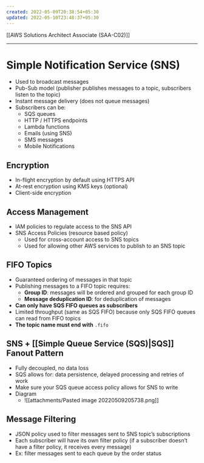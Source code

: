 ```yaml
---
created: 2022-05-09T20:38:54+05:30
updated: 2022-05-10T23:48:37+05:30
---
```

[[AWS Solutions Architect Associate (SAA-C02)]]

---
# Simple Notification Service (SNS)
- Used to broadcast messages
- Pub-Sub model (publisher publishes messages to a topic, subscribers listen to the topic)
- Instant message delivery (does not queue messages)
- Subscribers can be:
    -   SQS queues
    -   HTTP / HTTPS endpoints
    -   Lambda functions
    -   Emails (using SNS)
    -   SMS messages
    -   Mobile Notifications

## Encryption
-   In-flight encryption by default using HTTPS API
-   At-rest encryption using KMS keys (optional)
-   Client-side encryption

## Access Management
-   lAM policies to regulate access to the SNS API
-   SNS Access Policies (resource based policy)
    -   Used for cross-account access to SNS topics
    -   Used for allowing other AWS services to publish to an SNS topic

## FIFO Topics
- Guaranteed ordering of messages in that topic
- Publishing messages to a FIFO topic requires:
    -   **Group ID**: messages will be ordered and grouped for each group ID
    -   **Message deduplication ID**: for deduplication of messages
-   **Can only have SQS FIFO queues as subscribers**
-   Limited throughput (same as SQS FIFO) because only SQS FIFO queues can read from FIFO topics
-   **The topic name must end with** `.fifo`

## SNS + [[Simple Queue Service (SQS)|SQS]] Fanout Pattern
-   Fully decoupled, no data loss
-   SQS allows for: data persistence, delayed processing and retries of work
-   Make sure your SQS queue access policy allows for SNS to write
- Diagram
	- ![[attachments/Pasted image 20220509205738.png]]

## Message Filtering
-   JSON policy used to filter messages sent to SNS topic’s subscriptions
-   Each subscriber will have its own filter policy (if a subscriber doesn’t have a filter policy, it receives every message)
- Ex: filter messages sent to each queue by the order status